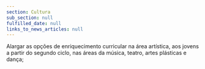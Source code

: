 ```yaml
---
section: Cultura
sub_section: null
fulfilled_date: null
links_to_news_articles: null
---
```


Alargar as opções de enriquecimento curricular na área artística, aos jovens a partir do segundo ciclo, nas áreas da música, teatro, artes plásticas e dança;